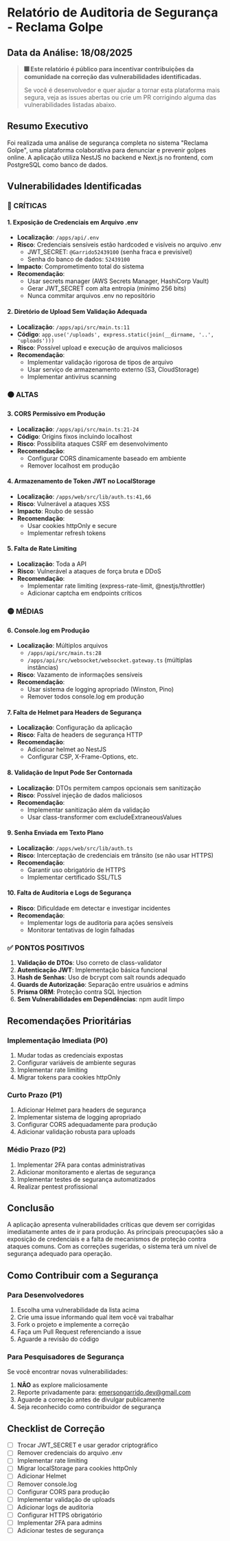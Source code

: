 # Relatório de Auditoria de Segurança - Reclama Golpe

## Data da Análise: 18/08/2025

> **🎆 Este relatório é público para incentivar contribuições da comunidade na correção das vulnerabilidades identificadas.**
>
> Se você é desenvolvedor e quer ajudar a tornar esta plataforma mais segura, veja as issues abertas ou crie um PR corrigindo alguma das vulnerabilidades listadas abaixo.

## Resumo Executivo

Foi realizada uma análise de segurança completa no sistema "Reclama Golpe", uma plataforma colaborativa para denunciar e prevenir golpes online. A aplicação utiliza NestJS no backend e Next.js no frontend, com PostgreSQL como banco de dados.

## Vulnerabilidades Identificadas

### 🔴 CRÍTICAS

#### 1. **Exposição de Credenciais em Arquivo .env**
- **Localização**: `/apps/api/.env`
- **Risco**: Credenciais sensíveis estão hardcoded e visíveis no arquivo .env
  - JWT_SECRET: `@Garrido52439100` (senha fraca e previsível)
  - Senha do banco de dados: `52439100`
- **Impacto**: Comprometimento total do sistema
- **Recomendação**: 
  - Usar secrets manager (AWS Secrets Manager, HashiCorp Vault)
  - Gerar JWT_SECRET com alta entropia (mínimo 256 bits)
  - Nunca commitar arquivos .env no repositório

#### 2. **Diretório de Upload Sem Validação Adequada**
- **Localização**: `/apps/api/src/main.ts:11`
- **Código**: `app.use('/uploads', express.static(join(__dirname, '..', 'uploads')))`
- **Risco**: Possível upload e execução de arquivos maliciosos
- **Recomendação**: 
  - Implementar validação rigorosa de tipos de arquivo
  - Usar serviço de armazenamento externo (S3, CloudStorage)
  - Implementar antivírus scanning

### 🟠 ALTAS

#### 3. **CORS Permissivo em Produção**
- **Localização**: `/apps/api/src/main.ts:21-24`
- **Código**: Origins fixos incluindo localhost
- **Risco**: Possibilita ataques CSRF em desenvolvimento
- **Recomendação**: 
  - Configurar CORS dinamicamente baseado em ambiente
  - Remover localhost em produção

#### 4. **Armazenamento de Token JWT no LocalStorage**
- **Localização**: `/apps/web/src/lib/auth.ts:41,66`
- **Risco**: Vulnerável a ataques XSS
- **Impacto**: Roubo de sessão
- **Recomendação**: 
  - Usar cookies httpOnly e secure
  - Implementar refresh tokens

#### 5. **Falta de Rate Limiting**
- **Localização**: Toda a API
- **Risco**: Vulnerável a ataques de força bruta e DDoS
- **Recomendação**: 
  - Implementar rate limiting (express-rate-limit, @nestjs/throttler)
  - Adicionar captcha em endpoints críticos

### 🟡 MÉDIAS

#### 6. **Console.log em Produção**
- **Localização**: Múltiplos arquivos
  - `/apps/api/src/main.ts:28`
  - `/apps/api/src/websocket/websocket.gateway.ts` (múltiplas instâncias)
- **Risco**: Vazamento de informações sensíveis
- **Recomendação**: 
  - Usar sistema de logging apropriado (Winston, Pino)
  - Remover todos console.log em produção

#### 7. **Falta de Helmet para Headers de Segurança**
- **Localização**: Configuração da aplicação
- **Risco**: Falta de headers de segurança HTTP
- **Recomendação**: 
  - Adicionar helmet ao NestJS
  - Configurar CSP, X-Frame-Options, etc.

#### 8. **Validação de Input Pode Ser Contornada**
- **Localização**: DTOs permitem campos opcionais sem sanitização
- **Risco**: Possível injeção de dados maliciosos
- **Recomendação**: 
  - Implementar sanitização além da validação
  - Usar class-transformer com excludeExtraneousValues

#### 9. **Senha Enviada em Texto Plano**
- **Localização**: `/apps/web/src/lib/auth.ts`
- **Risco**: Interceptação de credenciais em trânsito (se não usar HTTPS)
- **Recomendação**: 
  - Garantir uso obrigatório de HTTPS
  - Implementar certificado SSL/TLS

#### 10. **Falta de Auditoria e Logs de Segurança**
- **Risco**: Dificuldade em detectar e investigar incidentes
- **Recomendação**: 
  - Implementar logs de auditoria para ações sensíveis
  - Monitorar tentativas de login falhadas

### ✅ PONTOS POSITIVOS

1. **Validação de DTOs**: Uso correto de class-validator
2. **Autenticação JWT**: Implementação básica funcional
3. **Hash de Senhas**: Uso de bcrypt com salt rounds adequado
4. **Guards de Autorização**: Separação entre usuários e admins
5. **Prisma ORM**: Proteção contra SQL Injection
6. **Sem Vulnerabilidades em Dependências**: npm audit limpo

## Recomendações Prioritárias

### Implementação Imediata (P0)
1. Mudar todas as credenciais expostas
2. Configurar variáveis de ambiente seguras
3. Implementar rate limiting
4. Migrar tokens para cookies httpOnly

### Curto Prazo (P1)
1. Adicionar Helmet para headers de segurança
2. Implementar sistema de logging apropriado
3. Configurar CORS adequadamente para produção
4. Adicionar validação robusta para uploads

### Médio Prazo (P2)
1. Implementar 2FA para contas administrativas
2. Adicionar monitoramento e alertas de segurança
3. Implementar testes de segurança automatizados
4. Realizar pentest profissional

## Conclusão

A aplicação apresenta vulnerabilidades críticas que devem ser corrigidas imediatamente antes de ir para produção. As principais preocupações são a exposição de credenciais e a falta de mecanismos de proteção contra ataques comuns. Com as correções sugeridas, o sistema terá um nível de segurança adequado para operação.

## Como Contribuir com a Segurança

### Para Desenvolvedores

1. Escolha uma vulnerabilidade da lista acima
2. Crie uma issue informando qual item você vai trabalhar
3. Fork o projeto e implemente a correção
4. Faça um Pull Request referenciando a issue
5. Aguarde a revisão do código

### Para Pesquisadores de Segurança

Se você encontrar novas vulnerabilidades:
1. **NÃO** as explore maliciosamente
2. Reporte privadamente para: emersongarrido.dev@gmail.com
3. Aguarde a correção antes de divulgar publicamente
4. Seja reconhecido como contribuidor de segurança

## Checklist de Correção

- [ ] Trocar JWT_SECRET e usar gerador criptográfico
- [ ] Remover credenciais do arquivo .env
- [ ] Implementar rate limiting
- [ ] Migrar localStorage para cookies httpOnly
- [ ] Adicionar Helmet
- [ ] Remover console.log
- [ ] Configurar CORS para produção
- [ ] Implementar validação de uploads
- [ ] Adicionar logs de auditoria
- [ ] Configurar HTTPS obrigatório
- [ ] Implementar 2FA para admins
- [ ] Adicionar testes de segurança

